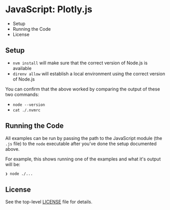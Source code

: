 # JavaScript: Plotly.js

<!-- MarkdownTOC -->

- Setup
- Running the Code
- License

<!-- /MarkdownTOC -->

## Setup

- `nvm install` will make sure that the correct version of Node.js is available
- `direnv allow` will establish a local environment using the correct version of Node.js

You can confirm that the above worked by comparing the output of these two commands:

- `node --version`
- `cat ./.nvmrc`

## Running the Code

All examples can be run by passing the path to the JavaScript module (the `.js` file) to the `node` executable after you've done the setup documented above.

For example, this shows running one of the examples and what it's output will be:

```bash
❯ node ./...
```

## License

See the top-level [LICENSE](../../LICENSE) file for details.
